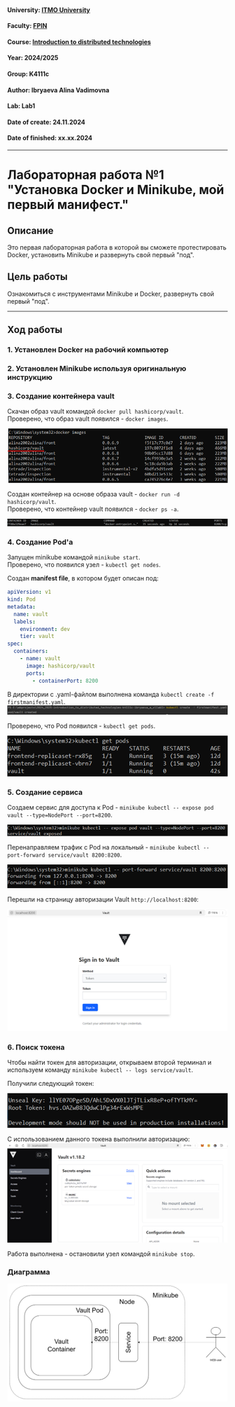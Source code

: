 #### University: [ITMO University](https://itmo.ru/ru/)
#### Faculty: [FPIN](https://fict.itmo.ru)
#### Course: [Introduction to distributed technologies](https://github.com/itmo-ict-faculty/introduction-to-distributed-technologies)
#### Year: 2024/2025
#### Group: K4111c
#### Author: Ibryaeva Alina Vadimovna
#### Lab: Lab1
#### Date of create: 24.11.2024
#### Date of finished: xx.xx.2024

---

# Лабораторная работа №1 "Установка Docker и Minikube, мой первый манифест."

## Описание
Это первая лабораторная работа в которой вы сможете протестировать Docker, установить Minikube и развернуть свой первый "под".

## Цель работы
Ознакомиться с инструментами Minikube и Docker, развернуть свой первый "под".

---

## Ход работы

### 1. Установлен Docker на рабочий компьютер

### 2. Установлен Minikube используя оригинальную инструкцию

### 3. Создание контейнера vault
Скачан образ vault командой `docker pull hashicorp/vault`.  
Проверено, что образ vault появился - `docker images`.

![Образ vault](https://github.com/ghhbdtn/2024_2025-introduction_to_distributed_technologies-k4111c-ibryaeva_a_v/blob/master/lab1/images/vault_image.png 'Образ vault')

Создан контейнер на основе образа vault - `docker run -d hashicorp/vault`.  
Проверено, что контейнер vault появился - `docker ps -a`.

![Контейнер vault](https://github.com/ghhbdtn/2024_2025-introduction_to_distributed_technologies-k4111c-ibryaeva_a_v/blob/master/lab1/images/vault_container.png 'Контейнер vault')

### 4. Создание Pod'a
Запущен minikube командой `minikube start`.  
Проверено, что появился узел - `kubectl get nodes`.

Создан **manifest file**, в котором будет описан под:

```yaml
apiVersion: v1
kind: Pod
metadata:
  name: vault
  labels:
    environment: dev
    tier: vault
spec:
  containers:
    - name: vault
      image: hashicorp/vault
      ports:
        - containerPort: 8200
```
В директории с .yaml-файлом выполнена команда `kubectl create -f firstmanifest.yaml`.
![Pod create](https://github.com/ghhbdtn/2024_2025-introduction_to_distributed_technologies-k4111c-ibryaeva_a_v/blob/master/lab1/images/vault_pod.png 'Create pod')

Проверено, что Pod появился - `kubectl get pods`.

![Pod vault](https://github.com/ghhbdtn/2024_2025-introduction_to_distributed_technologies-k4111c-ibryaeva_a_v/blob/master/lab1/images/all_pods.png 'Pod vault')

### 5. Создание сервиса
Создаем сервис для доступа к Pod - `minikube kubectl -- expose pod vault --type=NodePort --port=8200`.

![Service vault](https://github.com/ghhbdtn/2024_2025-introduction_to_distributed_technologies-k4111c-ibryaeva_a_v/blob/master/lab1/images/service_vault.png 'Service vault')

Перенаправляем трафик с Pod на локальный - `minikube kubectl -- port-forward service/vault 8200:8200`.

![Port-forward](https://github.com/ghhbdtn/2024_2025-introduction_to_distributed_technologies-k4111c-ibryaeva_a_v/blob/master/lab1/images/forward_port.png 'Port-forward')

Перешли на страницу авторизации Vault `http://localhost:8200`:

![Vault page](https://github.com/ghhbdtn/2024_2025-introduction_to_distributed_technologies-k4111c-ibryaeva_a_v/blob/master/lab1/images/vault_web.png 'Vault page')

### 6. Поиск токена
Чтобы найти токен для авторизации, открываем второй терминал и используем команду `minikube kubectl -- logs service/vault`.

Получили следующий токен:

![Token](https://github.com/ghhbdtn/2024_2025-introduction_to_distributed_technologies-k4111c-ibryaeva_a_v/blob/master/lab1/images/token.png 'Token')

С использованием данного токена выполнили авторизацию:
![Successful authorization](https://github.com/ghhbdtn/2024_2025-introduction_to_distributed_technologies-k4111c-ibryaeva_a_v/blob/master/lab1/images/success_auth.png 'Successful authorization')

Работа выполнена - остановили узел командой `minikube stop`.

### Диаграмма
![Diagram](https://github.com/ghhbdtn/2024_2025-introduction_to_distributed_technologies-k4111c-ibryaeva_a_v/blob/master/lab1/images/diagram.png 'Diagram')
